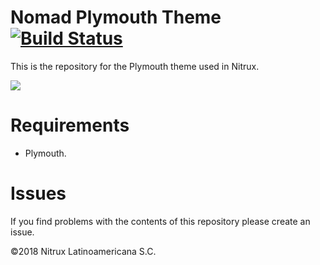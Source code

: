 # Nomad Plymouth Theme [![Build Status](https://travis-ci.org/nomad-desktop/nomad-plymouth-theme.svg?branch=master)](https://travis-ci.org/nomad-desktop/nomad-plymouth-theme)

This is the repository for the Plymouth theme used in Nitrux.

![](https://i.imgur.com/zg23Jle.png)

# Requirements
- Plymouth.

# Issues
If you find problems with the contents of this repository please create an issue.

©2018 Nitrux Latinoamericana S.C.
